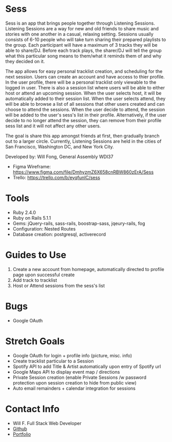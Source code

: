 # Sess

Sess is an app that brings people together through Listening Sessions. Listening Sessions are a way for new and old friends to share music and stories with one another in a casual, relaxing setting. Sessions usually consists of 6-10 people who will take turn sharing their prepared playlists to the group. Each participant will have a maximum of 3 tracks they will be able to share/DJ. Before each track plays, the sharer/DJ will tell the group what this particular song means to them/what it reminds them of and why they decided on it. 

The app allows for easy personal tracklist creation, and scheduling for the next session. Users can create an account and have access to thier profile. In the user profile, there will be a personal tracklist only viewable to the logged in user. There is also a session list where users will be able to either host or attend an upcoming session. When the user selects host, it will be automatically added to their session list. When the user selects attend, they will be able to browse a list of all sessions that other users created and can choose to attend the sessions. When the user decide to attend, the session will be added to the user's sess's list in their profile. Alternatively, if the user decide to no longer attend the session, they can remove from their profile sess list and it will not affect any other users.  

The goal is share this app amongst friends at first, then gradually branch out to a larger circle. Currently, Listening Sessions are held in the cities of San Francisco, Washington DC, and New York City.

Developed by: Will Fong, General Assembly WDI37

* Figma Wireframe: https://www.figma.com/file/DmhyzmZ6X658cnRBW860zErA/Sess
* Trello: https://trello.com/b/eyqfunlC/sess

# Tools

* Ruby 2.4.0
* Ruby on Rails 5.1.1
* Gems: jQuery-rails, sass-rails, boostrap-sass, jqeury-rails, fog
* Configuration: Nested Routes
* Database creation: postgresql, activerecord

# Guides to Use

1. Create a new account from homepage, automatically directed to profile page upon successful create
2. Add track to tracklist
3. Host or Attend sessions from the sess's list

# Bugs

* Google OAuth 


# Stretch Goals

* Google OAuth for login + profile info (picture, misc. info)
* Create tracklist particular to a Session
* Spotify API to add Title & Artist automatically upon entry of Spotify url
* Google Maps API to display event map / directions
* Private Session creation (enable Private Sessions /w password protection upon session creation to hide from public view)
* Auto email remainders + calendar integration for sessions


# Contact Info

* Will F. Full Stack Web Developer
* [Github](https://github.com/promethwill88)
* [Portfolio](http://willfong.me)
